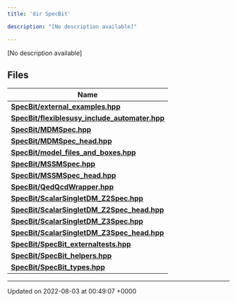 ```yaml
---
title: 'dir SpecBit'

description: "[No description available]"

---
```







[No description available]

## Files

| Name           |
| -------------- |
| **[SpecBit/external_examples.hpp](/documentation/code/main/files/external__examples_8hpp/#file-external-examples.hpp)**  |
| **[SpecBit/flexiblesusy_include_automater.hpp](/documentation/code/main/files/flexiblesusy__include__automater_8hpp/#file-flexiblesusy-include-automater.hpp)**  |
| **[SpecBit/MDMSpec.hpp](/documentation/code/main/files/mdmspec_8hpp/#file-mdmspec.hpp)**  |
| **[SpecBit/MDMSpec_head.hpp](/documentation/code/main/files/mdmspec__head_8hpp/#file-mdmspec-head.hpp)**  |
| **[SpecBit/model_files_and_boxes.hpp](/documentation/code/main/files/model__files__and__boxes_8hpp/#file-model-files-and-boxes.hpp)**  |
| **[SpecBit/MSSMSpec.hpp](/documentation/code/main/files/mssmspec_8hpp/#file-mssmspec.hpp)**  |
| **[SpecBit/MSSMSpec_head.hpp](/documentation/code/main/files/mssmspec__head_8hpp/#file-mssmspec-head.hpp)**  |
| **[SpecBit/QedQcdWrapper.hpp](/documentation/code/main/files/qedqcdwrapper_8hpp/#file-qedqcdwrapper.hpp)**  |
| **[SpecBit/ScalarSingletDM_Z2Spec.hpp](/documentation/code/main/files/scalarsingletdm__z2spec_8hpp/#file-scalarsingletdm-z2spec.hpp)**  |
| **[SpecBit/ScalarSingletDM_Z2Spec_head.hpp](/documentation/code/main/files/scalarsingletdm__z2spec__head_8hpp/#file-scalarsingletdm-z2spec-head.hpp)**  |
| **[SpecBit/ScalarSingletDM_Z3Spec.hpp](/documentation/code/main/files/scalarsingletdm__z3spec_8hpp/#file-scalarsingletdm-z3spec.hpp)**  |
| **[SpecBit/ScalarSingletDM_Z3Spec_head.hpp](/documentation/code/main/files/scalarsingletdm__z3spec__head_8hpp/#file-scalarsingletdm-z3spec-head.hpp)**  |
| **[SpecBit/SpecBit_externaltests.hpp](/documentation/code/main/files/specbit__externaltests_8hpp/#file-specbit-externaltests.hpp)**  |
| **[SpecBit/SpecBit_helpers.hpp](/documentation/code/main/files/specbit__helpers_8hpp/#file-specbit-helpers.hpp)**  |
| **[SpecBit/SpecBit_types.hpp](/documentation/code/main/files/specbit__types_8hpp/#file-specbit-types.hpp)**  |






-------------------------------

Updated on 2022-08-03 at 00:49:07 +0000
